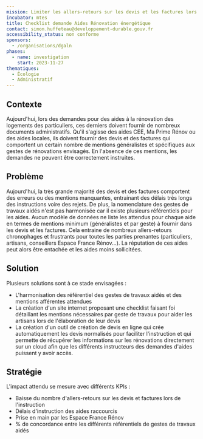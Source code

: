 ```yaml
---
mission: Limiter les allers-retours sur les devis et les factures lors de l'instruction des dossiers de demandes d'aides à la rénovation énergétique pour les logements des particuliers
incubator: mtes
title: Checklist demande Aides Rénovation énergétique
contact: simon.huffeteau@developpement-durable.gouv.fr
accessibility_status: non conforme
sponsors:
  - /organisations/dgaln
phases:
  - name: investigation
    start: 2023-11-27
thematiques:
  - Écologie
  - Administratif
---
```

## Contexte

Aujourd'hui, lors des demandes pour des aides à la rénovation des logements des particuliers, ces derniers doivent fournir de nombreux documents administratifs. Qu'il s'agisse des aides CEE, Ma Prime Rénov ou des aides locales, ils doivent fournir des devis et des factures qui comportent un certain nombre de mentions généralistes et spécifiques aux gestes de rénovations envisagés. En l'absence de ces mentions, les demandes ne peuvent être correctement instruites. 

## Problème

Aujourd'hui, la très grande majorité des devis et des factures comportent des erreurs ou des mentions manquantes, entrainant des délais très longs des instructions voire des rejets. De plus, la nomenclature des gestes de travaux aidés n'est pas harmonisée car il existe plusieurs référentiels pour les aides. Aucun modèle de données ne liste les attendus pour chaque aide en termes de mentions minimum (généralistes et par geste) à fournir dans les devis et les factures. Cela entraine de nombreux allers-retours chronophages et frustrants pour toutes les parties prenantes (particuliers, artisans, conseillers Espace France Rénov...). La réputation de ces aides peut alors être entachée et les aides moins sollicitées. 

## Solution

Plusieurs solutions sont à ce stade envisagées : 
- L'harmonisation des référentiel des gestes de travaux aidés et des mentions afférentes attendues
- La création d'un site internet proposant une checklist faisant foi détaillant les mentions nécessaires par geste de travaux pour aider les artisans lors de l'élaboration de leur devis
- La création d'un outil de création de devis en ligne qui crée automatiquement les devis normalisés pour faciliter l'instruction et qui permette de récupérer les informations sur les rénovations directement sur un cloud afin que les différents instructeurs des demandes d'aides puissent y avoir accès. 

## Stratégie

L'impact attendu se mesure avec différents KPIs : 
- Baisse du nombre d'allers-retours sur les devis et factures lors de l'instruction
- Délais d'instruction des aides raccourcis 
- Prise en main par les Espace France Rénov
- % de concordance entre les différents référentiels de gestes de travaux aidés